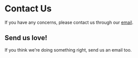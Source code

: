# Contact Us

If you have any concerns, please contact us through our [email](ohgodhelp@gmail.com).

## Send us love!
  If you think we're doing something right, send us an email too.
  